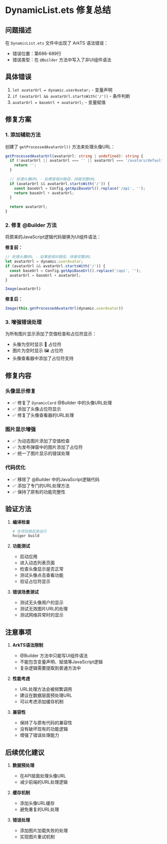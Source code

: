 # DynamicList.ets 修复总结

## 问题描述
在 `DynamicList.ets` 文件中出现了 ArkTS 语法错误：
- 错误位置：第686-689行
- 错误类型：在 `@Builder` 方法中写入了非UI组件语法

## 具体错误
1. `let avatarUrl = dynamic.userAvatar;` - 变量声明
2. `if (avatarUrl && avatarUrl.startsWith('/'))` - 条件判断
3. `avatarUrl = baseUrl + avatarUrl;` - 变量赋值

## 修复方案

### 1. 添加辅助方法
创建了 `getProcessedAvatarUrl()` 方法来处理头像URL：
```typescript
getProcessedAvatarUrl(avatarUrl: string | undefined): string {
  if (!avatarUrl || avatarUrl === '' || avatarUrl === '/avatars/default.png') {
    return '';
  }
  
  // 处理头像URL - 如果是相对路径，拼接完整URL
  if (avatarUrl && avatarUrl.startsWith('/')) {
    const baseUrl = Config.getApiBaseUrl().replace('/api', '');
    return baseUrl + avatarUrl;
  }
  
  return avatarUrl;
}
```

### 2. 修复 @Builder 方法
将原来的JavaScript逻辑代码替换为UI组件语法：

**修复前：**
```typescript
// 处理头像URL - 如果是相对路径，拼接完整URL
let avatarUrl = dynamic.userAvatar;
if (avatarUrl && avatarUrl.startsWith('/')) {
  const baseUrl = Config.getApiBaseUrl().replace('/api', '');
  avatarUrl = baseUrl + avatarUrl;
}

Image(avatarUrl)
```

**修复后：**
```typescript
Image(this.getProcessedAvatarUrl(dynamic.userAvatar))
```

### 3. 增强错误处理
为所有图片显示添加了空值检查和占位符显示：
- 头像为空时显示 👤 占位符
- 图片为空时显示 🖼️ 占位符
- 头像查看器中添加了占位符支持

## 修复内容

### 头像显示修复
- ✅ 修复了 `DynamicCard` @Builder 中的头像URL处理
- ✅ 添加了头像占位符显示
- ✅ 修复了头像查看器的URL处理

### 图片显示增强
- ✅ 为动态图片添加了空值检查
- ✅ 为发布弹窗中的图片添加了占位符
- ✅ 统一了图片显示的错误处理

### 代码优化
- ✅ 移除了 @Builder 中的JavaScript逻辑代码
- ✅ 添加了专门的URL处理方法
- ✅ 保持了原有的功能完整性

## 验证方法

1. **编译检查**
   ```bash
   # 在项目根目录运行
   hvigor build
   ```

2. **功能测试**
   - 启动应用
   - 进入动态列表页面
   - 检查头像显示是否正常
   - 测试头像点击查看功能
   - 验证占位符显示

3. **错误场景测试**
   - 测试无头像用户的显示
   - 测试无效图片URL的处理
   - 测试网络异常时的显示

## 注意事项

1. **ArkTS语法限制**
   - @Builder 方法中只能写UI组件语法
   - 不能包含变量声明、赋值等JavaScript逻辑
   - 复杂逻辑需要提取到普通方法中

2. **性能考虑**
   - URL处理方法会被频繁调用
   - 建议在数据层面预处理URL
   - 可以考虑添加缓存机制

3. **兼容性**
   - 保持了与原有代码的兼容性
   - 没有破坏现有的功能逻辑
   - 增强了错误处理能力

## 后续优化建议

1. **数据预处理**
   - 在API层面处理头像URL
   - 减少前端的URL处理逻辑

2. **缓存机制**
   - 添加头像URL缓存
   - 避免重复的URL处理

3. **错误处理**
   - 添加图片加载失败的处理
   - 实现图片重试机制 